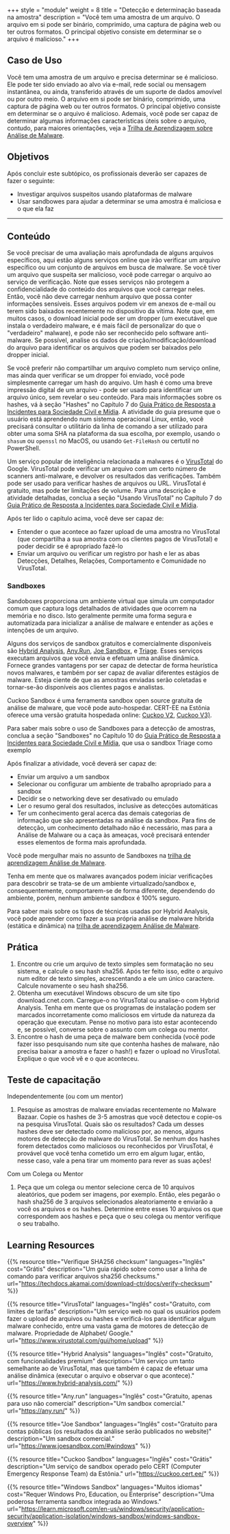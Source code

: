 +++
style = "module"
weight = 8
title = "Detecção e determinação baseada na amostra"
description = "Você tem uma amostra de um arquivo. O arquivo em si pode ser binário, comprimido, uma captura de página web ou ter outros formatos. O principal objetivo consiste em determinar se o arquivo é malicioso."
+++

## Caso de Uso

Você tem uma amostra de um arquivo e precisa determinar se é malicioso. Ele pode ter sido enviado ao alvo via e-mail, rede social ou mensagem instantânea, ou ainda, transferido através de um suporte de dados amovível ou por outro meio. O arquivo em si pode ser binário, comprimido, uma captura de página web ou ter outros formatos. O principal objetivo consiste em determinar se o arquivo é malicioso. Ademais, você pode ser capaz de determinar algumas informações características úteis sobre o arquivo, contudo, para maiores orientações, veja a [Trilha de Aprendizagem sobre Análise de Malware](/en/learning-path/3/).

## Objetivos

Após concluir este subtópico, os profissionais deverão ser capazes de fazer o seguinte:

- Investigar arquivos suspeitos usando plataformas de malware
- Usar sandbowes para ajudar a determinar se uma amostra é maliciosa e o que ela faz

---

## Conteúdo 

Se você precisar de uma avaliação mais aprofundada de alguns arquivos específicos, aqui estão alguns serviços online que irão verificar um arquivo específico ou um conjunto de arquivos em busca de malware. Se você tiver um arquivo que suspeita ser malicioso, você pode carregar o arquivo ao serviço de verificação. Note que esses serviços não protegem a confidencialidade do conteúdo dos arquivos que você carregar neles. Então, você não deve carregar nenhum arquivo que possa conter informações sensíveis. Esses arquivos podem vir em anexos de e-mail ou terem sido baixados recentemente no dispositivo da vítima. Note que, em muitos casos, o download inicial pode ser um dropper (um executável que instala o verdadeiro malware, e é mais fácil de personalizar do que o "verdadeiro" malware), e pode não ser reconhecido pelo software anti-malware. Se possível, analise os dados de criação/modificação/download do arquivo para identificar os arquivos que podem ser baixados pelo dropper inicial.

Se você preferir não compartilhar um arquivo completo num serviço online, mas ainda quer verificar se um dropper foi enviado, você pode simplesmente carregar um hash do arquivo. Um hash é como uma breve impressão digital de um arquivo - pode ser usado para identificar um arquivo único, sem revelar o seu conteúdo. Para mais informações sobre os hashes, vá à seção "Hashes" no Capítulo 7 do [Guia Prático de Resposta a Incidentes para Sociedade Civil e Mídia](https://internews.org/resource/field-guide-to-incident-response-for-civil-society-and-media/). A atividade do guia presume que o usuário está aprendendo num sistema operacional Linux, então, você precisará consultar o utilitário da linha de comando a ser utilizado para obter uma soma SHA na plataforma da sua escolha, por exemplo, usando o `shasum` ou `openssl` no MacOS, ou usando `Get-FileHash` ou certutil no PowerShell.

Um serviço popular de inteligência relacionada a malwares é o [VirusTotal](https://www.virustotal.com/) do Google. VirusTotal pode verificar um arquivo com um certo número de scanners anti-malware, e devolver os resultados das verificações. Também pode ser usado para verificar hashes de arquivos ou URL. VirusTotal é gratuito, mas pode ter limitações de volume. Para uma descrição e atividade detalhadas, conclua a seção "Usando VirusTotal" no Capítulo 7 do [Guia Prático de Resposta a Incidentes para Sociedade Civil e Mídia](https://internews.org/resource/field-guide-to-incident-response-for-civil-society-and-media/).

Após ter lido o capítulo acima, você deve ser capaz de:
* Entender o que acontece ao fazer upload de uma amostra no VirusTotal (que compartilha a sua amostra com os clientes pagos de VirusTotal) e poder decidir se é apropriado fazê-lo
* Enviar um arquivo ou verificar um registro por hash e ler as abas Detecções, Detalhes, Relações, Comportamento e Comunidade no VirusTotal.


### Sandboxes

Sandoboxes proporciona um ambiente virtual que simula um computador comum que captura logs detalhados de atividades que ocorrem na memória e no disco. Isto geralmente permite uma forma segura e automatizada para inicializar a análise de malware e entender as ações e intenções de um arquivo. 

Alguns dos serviços de sandbox gratuitos e comercialmente disponíveis são [Hybrid Analysis](https://www.hybrid-analysis.com/), [Any.Run](https://any.run/), [Joe Sandbox](https://www.joesandbox.com/), e [Triage](https://tria.ge/). Esses serviços executam arquivos que você envia e efetuam uma análise dinâmica. Fornece grandes vantagens por ser capaz de detectar de forma heurística novos malwares, e também por ser capaz de avaliar diferentes estágios de malware. Esteja ciente de que as amostras enviadas serão coletadas e tornar-se-ão disponíveis aos clientes pagos e analistas. 

Cuckoo Sandbox é uma ferramenta sandbox open source gratuita de análise de malware, que você pode auto-hospedar. CERT-EE na Estônia oferece uma versão gratuita hospedada online: [Cuckoo V2](https://cuckoo.cert.ee/), [Cuckoo V3)](https://cuckoo-hatch.cert.ee/).

Para saber mais sobre o uso de Sandboxes para a detecção de amostras, conclua a seção "Sandboxes" no Capítulo 10 do [Guia Prático de Resposta a Incidentes para Sociedade Civil e Mídia](https://internews.org/resource/field-guide-to-incident-response-for-civil-society-and-media/), que usa o sandbox Triage como exemplo

Após finalizar a atividade, você deverá ser capaz de:

* Enviar um arquivo a um sandbox
* Selecionar ou configurar um ambiente de trabalho apropriado para a sandbox
* Decidir se o networking deve ser desativado ou emulado
* Ler o resumo geral dos resultados, inclusive as detecções automáticas
* Ter um conhecimento geral acerca das demais categorias de informação que são apresentadas na análise da sandbox. Para fins de detecção, um conhecimento detalhado não é necessário, mas para a Análise de Malware ou a caça às ameaças, você precisará entender esses elementos de forma mais aprofundada.

Você pode mergulhar mais no assunto de Sandboxes na [trilha de aprendizagem Análise de Malware](/en/learning-path/3/).

Tenha em mente que os malwares avançados podem iniciar verificações para descobrir se trata-se de um ambiente virtualizado/sandbox e, consequentemente, comportarem-se de forma diferente, dependendo do ambiente, porém, nenhum ambiente sandbox é 100% seguro.

Para saber mais sobre os tipos de técnicas usadas por Hybrid Analysis, você pode aprender como fazer a sua própria análise de malware híbrida (estática e dinâmica) na [trilha de aprendizagem Análise de Malware](/en/learning-path/3/).

## Prática 

1. Encontre ou crie um arquivo de texto simples sem formatação no seu sistema, e calcule o seu hash sha256. Após ter feito isso, edite o arquivo num editor de texto simples, acrescentando a ele um único caractere. Calcule novamente o seu hash sha256.
2. Obtenha um executável Windows obscuro de um site tipo download.cnet.com. Carregue-o no VirusTotal ou analise-o com Hybrid Analysis.  Tenha em mente que os programas de instalação podem ser marcados incorretamente como maliciosos em virtude da natureza da operação que executam. Pense no motivo para isto estar acontecendo e, se possível, converse sobre o assunto com um colega ou mentor.
3. Encontre o hash de uma peça de malware bem conhecida (você pode fazer isso pesquisando num site que contenha hashes de malware, não precisa baixar a amostra e fazer o hash!) e fazer o upload no VirusTotal. Explique o que você vê e o que aconteceu.

## Teste de capacitação

Independentemente (ou com um mentor)

1. Pesquise as amostras de malware enviadas recentemente no Malware Bazaar. Copie os hashes de 3-5 amostras que você detectou e copie-os na pesquisa VirusTotal. Quais são os resultados? Cada um desses hashes deve ser detectado como malicioso por, ao menos, alguns motores de detecção de malware do VirusTotal. Se nenhum dos hashes forem detectados como maliciosos ou reconhecidos por VirusTotal, é provável que você tenha cometido um erro em algum lugar, então, nesse caso, vale a pena tirar um momento para rever as suas ações!

Com um Colega ou Mentor

1. Peça que um colega ou mentor selecione cerca de 10 arquivos aleatórios, que podem ser imagens, por exemplo. Então, eles pegarão o hash sha256 de 3 arquivos selecionados aleatoriamente e enviarão a você os arquivos e os hashes. Determine entre esses 10 arquivos os que correspondem aos hashes e peça que o seu colega ou mentor verifique o seu trabalho.

## Learning Resources

{{% resource title="Verifique SHA256 checksum" languages="Inglês" cost="Grátis" description="Um guia rápido sobre como usar a linha de comando para verificar arquivos sha256 checksums." url="https://techdocs.akamai.com/download-ctr/docs/verify-checksum" %}}

{{% resource title="VirusTotal" languages="Inglês" cost="Gratuito, com limites de tarifas" description="Um serviço web no qual os usuários podem fazer o upload de arquivos ou hashes e verificá-los para identificar algum malware conhecido, entre uma vasta gama de motores de detecção de malware. Propriedade de Alphabet/ Google." url="https://www.virustotal.com/gui/home/upload" %}}

{{% resource title="Hybrid Analysis" languages="Inglês" cost="Gratuito, com funcionalidades premium" description="Um serviço um tanto semelhante ao de VirusTotal, mas que também é capaz de efetuar uma análise dinâmica (executar o arquivo e observar o que acontece)." url="https://www.hybrid-analysis.com/" %}}

{{% resource title="Any.run" languages="Inglês" cost="Gratuito, apenas para uso não comercial" description="Um sandbox comercial." url="https://any.run/" %}}

{{% resource title="Joe Sandbox" languages="Inglês" cost="Gratuito para contas públicas (os resultados da análise serão publicados no website)" description="Um sandbox comercial." url="https://www.joesandbox.com/#windows" %}}

{{% resource title="Cuckoo Sandbox" languages="Inglês" cost="Grátis" description="Um serviço de sandbox operado pelo CERT (Computer Emergency  Response Team) da Estônia." url="https://cuckoo.cert.ee/" %}}

{{% resource title="Windows Sandbox" languages="Muitos idiomas" cost="Requer Windows Pro, Education, ou Enterprise" description="Uma poderosa ferramenta sandbox integrada ao Windows." url="https://learn.microsoft.com/en-us/windows/security/application-security/application-isolation/windows-sandbox/windows-sandbox-overview" %}}
